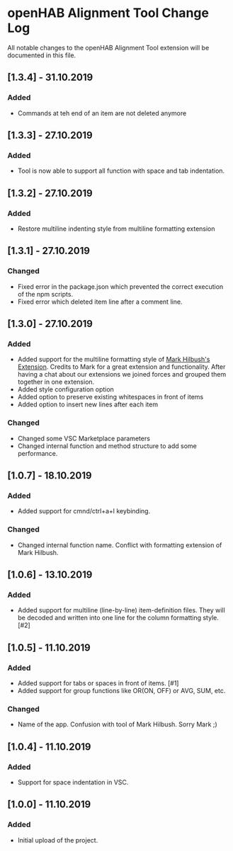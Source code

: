# openHAB Alignment Tool Change Log

All notable changes to the openHAB Alignment Tool extension will be documented in this file.

## [1.3.4] - 31.10.2019

### Added

-    Commands at teh end of an item are not deleted anymore

## [1.3.3] - 27.10.2019

### Added

-    Tool is now able to support all function with space and tab indentation.

## [1.3.2] - 27.10.2019

### Added

-    Restore multiline indenting style from multiline formatting extension

## [1.3.1] - 27.10.2019

### Changed

-    Fixed error in the package.json which prevented the correct execution of the npm scripts.
-    Fixed error which deleted item line after a comment line.

## [1.3.0] - 27.10.2019

### Added

-    Added support for the multiline formatting style of [Mark Hilbush's Extension](https://github.com/mhilbush/openhab-formatter). Credits to Mark for a great extension and functionality. After having a chat about our extensions we joined forces and grouped them together in one extension.
-    Added style configuration option
-    Added option to preserve existing whitespaces in front of items
-    Added option to insert new lines after each item

### Changed

-    Changed some VSC Marketplace parameters
-    Changed internal function and method structure to add some performance.

## [1.0.7] - 18.10.2019

### Added

-    Added support for cmnd/ctrl+a+l keybinding.

### Changed

-    Changed internal function name. Conflict with formatting extension of Mark Hilbush.

## [1.0.6] - 13.10.2019

### Added

-    Added support for multiline (line-by-line) item-definition files. They will be decoded and written into one line for the column formatting style. [#2]

## [1.0.5] - 11.10.2019

### Added

-    Added support for tabs or spaces in front of items. [#1]
-    Added support for group functions like OR(ON, OFF) or AVG, SUM, etc.

### Changed

-    Name of the app. Confusion with tool of Mark Hilbush. Sorry Mark ;)

## [1.0.4] - 11.10.2019

### Added

-    Support for space indentation in VSC.

## [1.0.0] - 11.10.2019

### Added

-    Initial upload of the project.
